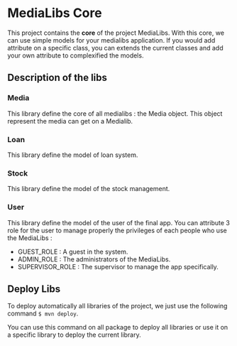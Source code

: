 # MediaLibs Core

This project contains the **core** of the project MediaLibs.
With this core, we can use simple models for your medialibs application.
If you would add attribute on a specific class, you can extends the current
classes and add your own attribute to complexified the models.

## Description of the libs

### Media
This library define the core of all medialibs : the Media object.
This object represent the media can get on a Medialib.

### Loan
This library define the model of loan system.

### Stock
This library define the model of the stock management.

### User
This library define the model of the user of the final app.
You can attribute 3 role for the user to manage properly
the privileges of each people who use the MediaLibs :
* GUEST_ROLE : A guest in the system.
* ADMIN_ROLE : The administrators of the MediaLibs.
* SUPERVISOR_ROLE : The supervisor to manage the app specifically.

## Deploy Libs

To deploy automatically all libraries of the project,
we just use the following command `$ mvn deploy`.

You can use this command on all package to deploy all libraries
or use it on a specific library to deploy the current library.